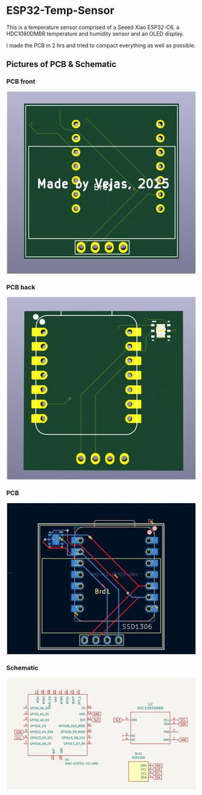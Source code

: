 # ESP32-Temp-Sensor

This is a temperature sensor comprised of a Seeed Xiao ESP32-C6, a HDC1080DMBR temperature and humidity sensor and an OLED display.

I made the PCB in 2 hrs and tried to compact everything as well as possible.

## Pictures of PCB & Schematic


### PCB front

<p align="center">
<img src="screenshots/scr-pcb-front.png" alt="PCB front" width="500">
</p>

### PCB back

<p align="center">
<img src="screenshots/scr-pcb-back.png" alt="PCB back" width="500">
</p>

### PCB

<p align="center">
<img src="screenshots/scr-pcb.png" alt="Full PCB" width="500">
</p>

### Schematic

<p align="center">
<img src="screenshots/scr-sch.png" alt="Schematic" width="500">
</p>
